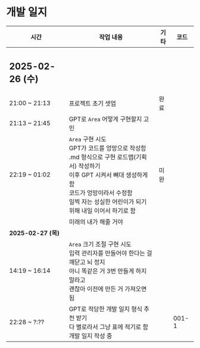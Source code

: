 # 개발 일지

| 시간 | 작업 내용 | 기타 | 코드 |
|------|----------|------|-----|
| <h2>**2025-02-26 (수)**</h2> |  |  |  |
| 21:00 ~ 21:13 | 프로젝트 초기 셋업 | 완료 |  |
| 21:13 ~ 21:45 | GPT로 `Area` 어떻게 구현할지 고민  |  |  |
| 22:19 ~ 01:02 | `Area` 구현 시도<br>GPT가 코드를 엉망으로 작성함<br>.md 형식으로 구현 로드맵(기획서) 작성하기<br>이후 GPT 시켜서 뼈대 생성하게 함<br>코드가 엉망이라서 수정함<br>일찍 자는 성실한 어린이가 되기 위해 내일 이어서 하기로 함 | 미완 |  |
|  |미래의 내가 해줄 거야|  |  |
| **2025-02-27 (목)** |  |  |  |
| 14:19 ~ 16:14 | `Area` 크기 조절 구현 시도<br>입력 관리자를 만들어야 한다는 걸 깨닫고 뇌 정지<br>아니 똑같은 거 3번 만들게 하지 말라고<br>괜찮아 이전에 만든 거 가져오면 됨 |  |  |
| 22:28 ~ ?:?? | GPT로 적당한 개발 일지 형식 추천 받기<br>다 별로라서 그냥 표에 적기로 함<br>개발 일지 작성 중 |  | 001-1 |
